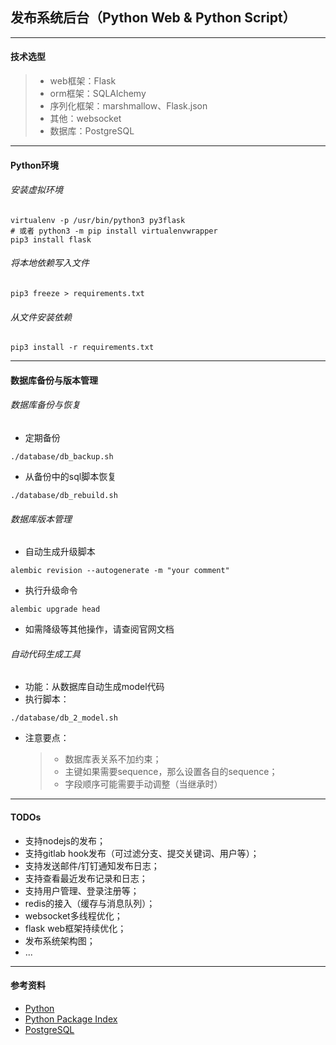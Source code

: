 ## 发布系统后台（Python Web & Python Script）

---
#### 技术选型
> - web框架：Flask
> - orm框架：SQLAlchemy
> - 序列化框架：marshmallow、Flask.json
> - 其他：websocket
> - 数据库：PostgreSQL

---
#### Python环境
###### 安装虚拟环境
```
virtualenv -p /usr/bin/python3 py3flask
# 或者 python3 -m pip install virtualenvwrapper
pip3 install flask
```

###### 将本地依赖写入文件
```
pip3 freeze > requirements.txt
```

###### 从文件安装依赖
```
pip3 install -r requirements.txt
```

---
#### 数据库备份与版本管理
###### 数据库备份与恢复
* 定期备份
```
./database/db_backup.sh
```
* 从备份中的sql脚本恢复
```
./database/db_rebuild.sh
```

###### 数据库版本管理
* 自动生成升级脚本
```
alembic revision --autogenerate -m "your comment"
```
* 执行升级命令
```
alembic upgrade head
```
* 如需降级等其他操作，请查阅官网文档

###### 自动代码生成工具
* 功能：从数据库自动生成model代码
* 执行脚本：
```
./database/db_2_model.sh
```
* 注意要点：
    > - 数据库表关系不加约束；
    > - 主键如果需要sequence，那么设置各自的sequence；
    > - 字段顺序可能需要手动调整（当继承时）

---
#### TODOs
* 支持nodejs的发布；
* 支持gitlab hook发布（可过滤分支、提交关键词、用户等）；
* 支持发送邮件/钉钉通知发布日志；
* 支持查看最近发布记录和日志；
* 支持用户管理、登录注册等；
* redis的接入（缓存与消息队列）；
* websocket多线程优化；
* flask web框架持续优化；
* 发布系统架构图；
* ...

---
#### 参考资料
* [Python](https://www.python.org/)
* [Python Package Index](https://pypi.org/)
* [PostgreSQL](https://www.postgresql.org/)
